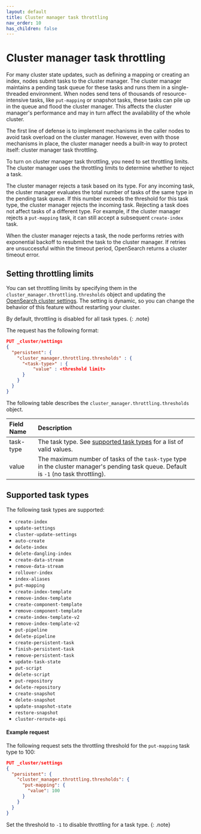 ```yaml
---
layout: default
title: Cluster manager task throttling
nav_order: 10
has_children: false
---
```


# Cluster manager task throttling

For many cluster state updates, such as defining a mapping or creating an index, nodes submit tasks to the cluster manager. The cluster manager maintains a pending task queue for these tasks and runs them in a single-threaded environment. When nodes send tens of thousands of resource-intensive tasks, like `put-mapping` or snapshot tasks, these tasks can pile up in the queue and flood the cluster manager. This affects the cluster manager's performance and may in turn affect the availability of the whole cluster.

The first line of defense is to implement mechanisms in the caller nodes to avoid task overload on the cluster manager. However, even with those mechanisms in place, the cluster manager needs a built-in way to protect itself: cluster manager task throttling.

To turn on cluster manager task throttling, you need to set throttling limits. The cluster manager uses the throttling limits to determine whether to reject a task.

The cluster manager rejects a task based on its type. For any incoming task, the cluster manager evaluates the total number of tasks of the same type in the pending task queue. If this number exceeds the threshold for this task type, the cluster manager rejects the incoming task. Rejecting a task does not affect tasks of a different type. For example, if the cluster manager rejects a `put-mapping` task, it can still accept a subsequent `create-index` task.

When the cluster manager rejects a task, the node performs retries with exponential backoff to resubmit the task to the cluster manager. If retries are unsuccessful within the timeout period, OpenSearch returns a cluster timeout error.

## Setting throttling limits

You can set throttling limits by specifying them in the `cluster_manager.throttling.thresholds` object and updating the [OpenSearch cluster settings]({{site.url}}{{site.baseurl}}/api-reference/cluster-settings). The setting is dynamic, so you can change the behavior of this feature without restarting your cluster.

By default, throttling is disabled for all task types.
{: .note}

The request has the following format:

```json
PUT _cluster/settings
{
  "persistent": {
    "cluster_manager.throttling.thresholds" : {
      "<task-type>" : {
          "value" : <threshold limit>
      }
    }
  }
}
```

The following table describes the `cluster_manager.throttling.thresholds` object.

| Field Name | Description                                                                                                                            |
| :--------- | :------------------------------------------------------------------------------------------------------------------------------------- |
| task-type  | The task type. See [supported task types](#supported-task-types) for a list of valid values.                                           |
| value      | The maximum number of tasks of the `task-type` type in the cluster manager's pending task queue. Default is `-1` (no task throttling). |

## Supported task types

The following task types are supported:

- `create-index`
- `update-settings`
- `cluster-update-settings`
- `auto-create`
- `delete-index`
- `delete-dangling-index`
- `create-data-stream`
- `remove-data-stream`
- `rollover-index`
- `index-aliases`
- `put-mapping`
- `create-index-template`
- `remove-index-template`
- `create-component-template`
- `remove-component-template`
- `create-index-template-v2`
- `remove-index-template-v2`
- `put-pipeline`
- `delete-pipeline`
- `create-persistent-task`
- `finish-persistent-task`
- `remove-persistent-task`
- `update-task-state`
- `put-script`
- `delete-script`
- `put-repository`
- `delete-repository`
- `create-snapshot`
- `delete-snapshot`
- `update-snapshot-state`
- `restore-snapshot`
- `cluster-reroute-api`

#### Example request

The following request sets the throttling threshold for the `put-mapping` task type to 100:

```json
PUT _cluster/settings
{
  "persistent": {
    "cluster_manager.throttling.thresholds": {
      "put-mapping": {
        "value": 100
      }
    }
  }
}
```

Set the threshold to `-1` to disable throttling for a task type.
{: .note}
